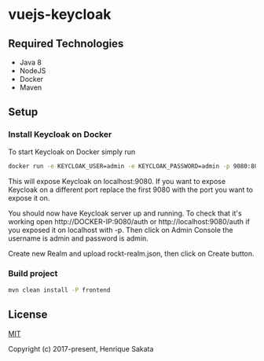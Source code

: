 # vuejs-keycloak

## Required Technologies

- Java 8
- NodeJS
- Docker
- Maven

## Setup

### Install Keycloak on Docker

To start Keycloak on Docker simply run 

```sh
docker run -e KEYCLOAK_USER=admin -e KEYCLOAK_PASSWORD=admin -p 9080:8080 jboss/keycloak
```

This will expose Keycloak on localhost:9080. If you want to expose Keycloak on a different port replace the first 9080 with the port you want to expose it on. 

You should now have Keycloak server up and running. To check that it's working open http://DOCKER-IP:9080/auth or http://localhost:9080/auth if you exposed it on localhost with -p. Then click on Admin Console the username is admin and password is admin. 

Create new Realm and upload rockt-realm.json, then click on Create button.

### Build project

```sh
mvn clean install -P frontend
```

## License

[MIT](http://opensource.org/licenses/MIT)

Copyright (c) 2017-present, Henrique Sakata

